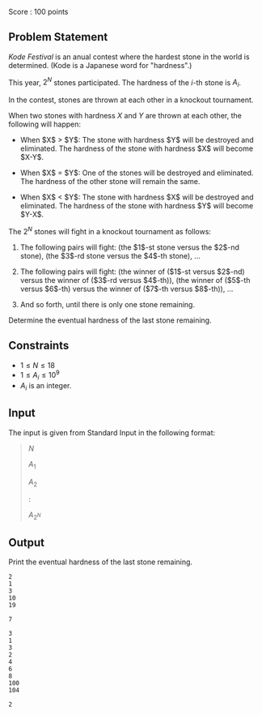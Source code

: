 Score : $100$ points

## Problem Statement

*Kode Festival* is an anual contest where the hardest stone in the world is determined. (Kode is a Japanese word for "hardness".)

This year, $2^N$ stones participated. The hardness of the $i$-th stone is $A_i$.

In the contest, stones are thrown at each other in a knockout tournament.

When two stones with hardness $X$ and $Y$ are thrown at each other, the following will happen:

- <p>When $X$ &gt; $Y$:
  The stone with hardness $Y$ will be destroyed and eliminated.
  The hardness of the stone with hardness $X$ will become $X-Y$.</p>
- <p>When $X$ = $Y$:
  One of the stones will be destroyed and eliminated.
  The hardness of the other stone will remain the same.</p>
- <p>When $X$ &lt; $Y$:
  The stone with hardness $X$ will be destroyed and eliminated.
  The hardness of the stone with hardness $Y$ will become $Y-X$.</p>

The $2^N$ stones will fight in a knockout tournament as follows:

1. <p>The following pairs will fight: (the $1$-st stone versus the $2$-nd stone), (the $3$-rd stone versus the $4$-th stone), ...</p>
2. <p>The following pairs will fight: (the winner of ($1$-st versus $2$-nd) versus the winner of ($3$-rd versus $4$-th)), (the winner of ($5$-th versus $6$-th) versus the winner of ($7$-th versus $8$-th)), ...</p>
3. <p>And so forth, until there is only one stone remaining.</p>

Determine the eventual hardness of the last stone remaining.

## Constraints

- $1 \leq N \leq 18$
- $1 \leq A_i \leq 10^9$
- $A_i$ is an integer.

## Input

The input is given from Standard Input in the following format:

> $N$
> 
> $A_1$
> 
> $A_2$
> 
> :
> 
> $A_{2^N}$

## Output

Print the eventual hardness of the last stone remaining.

```input1
2
1
3
10
19
```

```output1
7
```

```input2
3
1
3
2
4
6
8
100
104
```

```output2
2
```